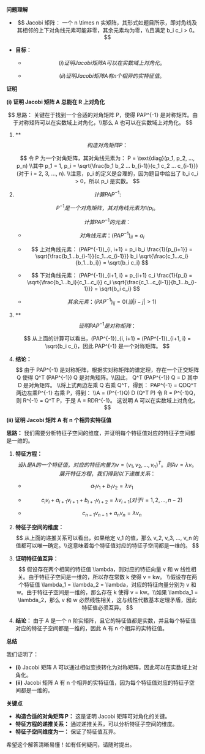 **问题理解**

* $$
  Jacobi 矩阵：  一个 n \times n 实矩阵，其形式如题目所示，即对角线及其相邻的上下对角线元素可能非零，其余元素均为零，\\且满足 b_i c_i > 0。
  $$

  
*   **目标：**
    * $$
      (i) 证明 Jacobi 矩阵 A 可以在实数域上对角化。
      $$
    
      
    * $$
      (ii) 证明 Jacobi 矩阵 A 有 n 个相异的实特征值。
      $$
    
      

**证明**

**(i) 证明 Jacobi 矩阵 A 总能在 R 上对角化**

$$
思路： 关键在于找到一个合适的对角矩阵 P，使得 PAP^{-1} 是对称矩阵。由于对称矩阵可以在实数域上对角化，\\那么 A 也可以在实数域上对角化。
$$


1.  **
    $$
    构造对角矩阵 P：
    $$
    
    $$
    令 P 为一个对角矩阵，其对角线元素为：
    P = \text{diag}(p_1, p_2, ..., p_n)
    \\其中 p_1 = 1, p_i = \sqrt{\frac{b_1 b_2 ... b_{i-1}}{c_1 c_2 ... c_{i-1}}} (对于 i = 2, 3, ..., n).
    \\注意，p_i 的定义是合理的，因为题目中给出了 b_i c_i > 0，所以 p_i 是实数。
    $$
    
    
    
2.  $$
    计算 PAP^{-1}:
    $$
    
    $$
    P^{-1} 是一个对角矩阵，其对角线元素为 1/p_i。
    $$

    $$
    计算 PAP^{-1} 的元素：
    $$
    
    
    * $$
      对角线元素： (PAP^{-1})_{ii} = a_i
      $$
    
      
    * $$
      上对角线元素： (PAP^{-1})_{i, i+1} = p_i b_i \frac{1}{p_{i+1}} = \sqrt{\frac{b_1...b_{i-1}}{c_1...c_{i-1}}} b_i \sqrt{\frac{c_1...c_i}{b_1...b_i}} = \sqrt{b_i c_i}
      $$
    
      
    * $$
      下对角线元素： (PAP^{-1})_{i+1, i} = p_{i+1} c_i \frac{1}{p_i} = \sqrt{\frac{b_1...b_i}{c_1...c_i}} c_i \sqrt{\frac{c_1...c_{i-1}}{b_1...b_{i-1}}} = \sqrt{b_i c_i}
      $$
    
      
    * $$
      其余元素： (PAP^{-1})_{ij} = 0 (当 |i-j| > 1)
      $$
    
      
    
3.  **
    $$
    证明 PAP^{-1} 是对称矩阵：
    $$
    
    $$
    从上面的计算可以看出，(PAP^{-1})_{i, i+1} = (PAP^{-1})_{i+1, i} = \sqrt{b_i c_i}，因此 PAP^{-1} 是一个对称矩阵。
    $$
    
    
    
4.  **结论：**
    $$
    由于 PAP^{-1} 是对称矩阵，根据实对称矩阵的谱定理，存在一个正交矩阵 Q 使得 Q^T (PAP^{-1}) Q 是对角矩阵。\\因此，
    Q^T (PAP^{-1}) Q = D
    其中 D 是对角矩阵。
    \\将上式两边左乘 Q 右乘 Q^T，得到：
    PAP^{-1} = QDQ^T
    两边左乘P^{-1} 右乘 P，得到：
    \\A = (P^{-1}Q) D (Q^T P)
    令 R = P^{-1}Q，则 R^{-1} = Q^T P，于是 A = RDR^{-1}。
    这说明 A 可以在实数域上对角化。
    $$
    

**(ii) 证明 Jacobi 矩阵 A 有 n 个相异实特征值**

**思路：** 我们需要分析特征子空间的维度，并证明每个特征值对应的特征子空间都是一维的。

1.  **特征方程：**
    $$
    设 \lambda 是 A 的一个特征值，对应的特征向量为 v = (v_1, v_2, ..., v_n)^T。则 Av = \lambda v。
    展开特征方程，我们得到以下递推关系：
    $$
    
    * $$
      a_1 v_1 + b_1 v_2 = \lambda v_1
      $$
    
      
    * $$
      c_i v_i + a_{i+1} v_{i+1} + b_{i+1} v_{i+2} = \lambda v_{i+1} (对于 i = 1, 2, ..., n-2)
      $$
    
      
    * $$
      c_{n-1} v_{n-1} + a_n v_n = \lambda v_n
      $$
    
      
    
2.  **特征子空间的维度：**
    $$
    从上面的递推关系可以看出，如果给定 v_1 的值，那么 v_2, v_3, ..., v_n 的值都可以唯一确定。\\这意味着每个特征值对应的特征子空间都是一维的。
    $$
    
    
3.  **证明特征值互异：**
    $$
    假设存在两个相同的特征值 \lambda，则对应的特征向量 v 和 w 线性相关。由于特征子空间是一维的，所以存在常数 k 使得 v = kw。
    \\假设存在两个特征值 \lambda_1 = \lambda_2 = \lambda，对应的特征向量分别为 v 和 w。由于特征子空间是一维的，那么存在 k 使得 v = kw。\\如果 \lambda_1 = \lambda_2，那么 v 和 w 必然线性相关，这与线性代数基本定理矛盾，因此特征值必须互异。
    $$
    
    
4.  **结论：**
    由于 A 是一个 n 阶实矩阵，且它的特征值都是实数，并且每个特征值对应的特征子空间都是一维的，因此 A 有 n 个相异的实特征值。

**总结**

我们证明了：

*   **(i)** Jacobi 矩阵 A 可以通过相似变换转化为对称矩阵，因此可以在实数域上对角化。
*   **(ii)** Jacobi 矩阵 A 有 n 个相异的实特征值，因为每个特征值对应的特征子空间都是一维的。

**关键点**

*   **构造合适的对角矩阵 P：** 这是证明 Jacobi 矩阵可对角化的关键。
*   **特征方程的递推关系：**  通过递推关系，可以分析特征子空间的维度。
*   **特征子空间维度为一：**  保证了特征值互异。

希望这个解答清晰易懂！如有任何疑问，请随时提出。